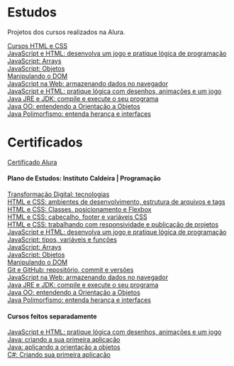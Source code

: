 # Estudos
Projetos dos cursos realizados na Alura.

<a href="https://github.com/LuisGustavoFA/estudos/tree/main/curso_css">Cursos HTML e CSS</a>
<br>
<a href="https://github.com/LuisGustavoFA/estudos/tree/main/curso_js_logica">JavaScript e HTML: desenvolva um jogo e pratique lógica de programação</a>
<br>
<a href="https://github.com/LuisGustavoFA/estudos/tree/main/curso_js_array">JavaScript: Arrays</a>
<br>
<a href="https://github.com/LuisGustavoFA/estudos/tree/main/curso_js_objetos">JavaScript: Objetos</a>
<br>
<a href="https://github.com/LuisGustavoFA/estudos/tree/main/robotron2000">Manipulando o DOM</a>
<br>
<a href="https://github.com/LuisGustavoFA/estudos/tree/main/mochila-de-viagem">JavaScript na Web: armazenando dados no navegador</a>
<br>
<a href="https://github.com/LuisGustavoFA/estudos/tree/main/curso_js_logica2">JavaScript e HTML: pratique lógica com desenhos, animações e um jogo</a>
<br>
<a href="https://github.com/LuisGustavoFA/estudos/tree/main/java">Java JRE e JDK: compile e execute o seu programa</a>
<br>
<a href="https://github.com/LuisGustavoFA/estudos/tree/main/java/bytebank">Java OO: entendendo a Orientação a Objetos</a>
<br>
<a href="https://github.com/LuisGustavoFA/estudos/tree/main/java/bytebank_herdado">Java Polimorfismo: entenda herança e interfaces</a>

# Certificados
<a href="https://cursos.alura.com.br/user/luis-gustavo-freitas-a/fullCertificate/8acb3674a3fbdf9e5eb6f9ad217623f7">Certificado Alura</a>

<h4>Plano de Estudos: Instituto Caldeira | Programação</h3>
<a href="https://cursos.alura.com.br/user/luis-gustavo-freitas-a/course/transformacao-digital-tecnologias/certificate">Transformação Digital: tecnologias</a>
<br>
<a href="https://cursos.alura.com.br/user/luis-gustavo-freitas-a/course/html-css-ambiente-arquivos-tags/certificate">HTML e CSS: ambientes de desenvolvimento, estrutura de arquivos e tags</a>
<br>
<a href="https://cursos.alura.com.br/user/luis-gustavo-freitas-a/course/html-css-classes-posicionamento-flexbox/certificate">HTML e CSS: Classes, posicionamento e Flexbox</a>
<br>
<a href="https://cursos.alura.com.br/user/luis-gustavo-freitas-a/course/html-css-cabecalho-footer-variaveis-css/certificate">HTML e CSS: cabeçalho, footer e variáveis CSS</a>
<br>
<a href="https://cursos.alura.com.br/user/luis-gustavo-freitas-a/course/html-css-responsividade-publicacao-projetos/certificate">HTML e CSS: trabalhando com responsividade e publicação de projetos</a>
<br>
<a href="https://cursos.alura.com.br/user/luis-gustavo-freitas-a/course/logica-programacao-javascript-html/certificate">JavaScript e HTML: desenvolva um jogo e pratique lógica de programação</a>
<br>
<a href="https://cursos.alura.com.br/user/luis-gustavo-freitas-a/course/fundamentos-javascript-tipos-variaveis-funcoes/certificate">JavaScript: tipos, variáveis e funções</a>
<br>
<a href="https://cursos.alura.com.br/user/luis-gustavo-freitas-a/course/javascript-arrays/certificate">JavaScript: Arrays</a>
<br>
<a href="https://cursos.alura.com.br/user/luis-gustavo-freitas-a/course/javascript-objetos/certificate">JavaScript: Objetos</a>
<br>
<a href="https://cursos.alura.com.br/user/luis-gustavo-freitas-a/course/javascript-manipulando-dom/certificate">Manipulando o DOM</a>
<br>
<a href="https://cursos.alura.com.br/user/luis-gustavo-freitas-a/course/git-github-repositorio-commit-versoes/certificate">Git e GitHub: repositório, commit e versões</a>
<br>
<a href="https://cursos.alura.com.br/user/luis-gustavo-freitas-a/course/javascript-web-armazenando-dados-navegador/certificate">JavaScript na Web: armazenando dados no navegador</a>
<br>
<a href="https://cursos.alura.com.br/user/luis-gustavo-freitas-a/course/java-primeiros-passos/certificate">Java JRE e JDK: compile e execute o seu programa</a>
<br>
<a href="https://cursos.alura.com.br/user/luis-gustavo-freitas-a/course/java-introducao-orientacao-objetos/certificate">Java OO: entendendo a Orientação a Objetos</a>
<br>
<a href="https://cursos.alura.com.br/user/luis-gustavo-freitas-a/course/java-heranca-interfaces-polimorfismo/certificate">Java Polimorfismo: entenda herança e interfaces</a>
<br>

<h4>Cursos feitos separadamente</h3>
<a href="https://cursos.alura.com.br/user/luis-gustavo-freitas-a/course/logica-programacao-pratica-com-desenho-animacoes-em-jogo/certificate">JavaScript e HTML: pratique lógica com desenhos, animações e um jogo</a>
<br>
<a href="https://cursos.alura.com.br/user/luis-gustavo-freitas-a/course/java-criando-primeira-aplicacao/certificate">Java: criando a sua primeira aplicação</a>
<br>
<a href="https://cursos.alura.com.br/user/luis-gustavo-freitas-a/course/java-aplicando-orientacao-objetos/certificate">Java: aplicando a orientação a objetos</a>
<br>
<a href="https://cursos.alura.com.br/user/luis-gustavo-freitas-a/course/csharp-criando-primeira-aplicacao/certificate">C#: Criando sua primeira aplicação</a>
